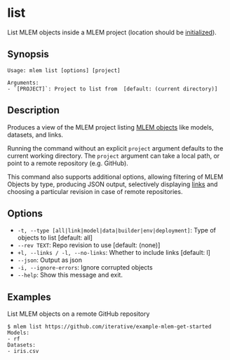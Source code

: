 # list

List MLEM objects inside a MLEM project (location should be [initialized](/doc/command-reference/init)).

## Synopsis

```usage
Usage: mlem list [options] [project]

Arguments:
- `[PROJECT]`: Project to list from  [default: (current directory)]
```

## Description

Produces a view of the MLEM project listing
[MLEM objects](/doc/user-guide/basic-concepts#mlem-objects) like models,
datasets, and links.

Running the command without an explicit `project` argument defaults to the
current working directory. The `project` argument can take a local path, or
point to a remote repository (e.g. GitHub).

This command also supports additional options, allowing filtering of MLEM
Objects by type, producing JSON output, selectively displaying
[links](/doc/user-guide/linking) and choosing a particular revision in case of
remote repositories.

## Options

- `-t, --type [all|link|model|data|builder|env|deployment]`: Type of objects to list  [default: all]
- `--rev TEXT`: Repo revision to use  [default: (none)]
- `+l, --links / -l, --no-links`: Whether to include links  [default: l]
- `--json`: Output as json
- `-i, --ignore-errors`: Ignore corrupted objects
- `--help`: Show this message and exit.

## Examples

List MLEM objects on a remote GitHub repository

```cli
$ mlem list https://github.com/iterative/example-mlem-get-started
Models:
- rf
Datasets:
- iris.csv
```
